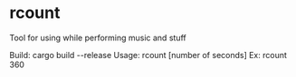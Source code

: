 # rcount
Tool for using while performing music and stuff

Build: cargo build --release
Usage: rcount [number of seconds]
Ex:    rcount 360
